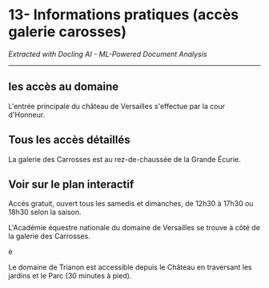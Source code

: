 # 13- Informations pratiques (accès galerie carosses)

*Extracted with Docling AI - ML-Powered Document Analysis*

---

## les accès au domaine

L'entrée principale du château de Versailles s'effectue par la cour d'Honneur.

## Tous les accès détaillés

<!-- image -->

La galerie des Carrosses est au rez-de-chaussée de la Grande Écurie.

## Voir sur le plan interactif

Accès gratuit, ouvert tous les samedis et dimanches, de 12h30 à 17h30 ou 18h30 selon la saison.

L'Académie équestre nationale du domaine de Versailles se trouve à côté de la galerie des Carrosses.

è

Le domaine de Trianon est accessible depuis le Château en traversant les jardins et le Parc (30 minutes à pied).